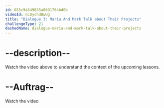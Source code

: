 ```yaml
---
id: 655c9a549835a8601764bd0b
videoId: nLDychdBwUg
title: "Dialogue 3: Maria And Mark Talk about Their Projects"
challengeType: 21
dashedName: dialogue-maria-and-mark-talk-about-their-projects
---
```


# --description--

Watch the video above to understand the context of the upcoming lessons.

# --Auftrag--

Watch the video
